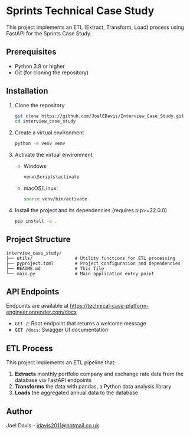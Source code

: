 # Sprints Technical Case Study

This project implements an ETL (Extract, Transform, Load) process using FastAPI for the Sprints Case Study.

## Prerequisites

- Python 3.9 or higher
- Git (for cloning the repository)

## Installation

1. Clone the repository
   ```bash
   git clone https://github.com/JoelEDavis/Interview_Case_Study.git
   cd interview_case_study
   ```

2. Create a virtual environment
   ```bash
   python -m venv venv
   ```

3. Activate the virtual environment
   - Windows:
     ```bash
     venv\Scripts\activate
     ```
   - macOS/Linux:
     ```bash
     source venv/bin/activate
     ```

4. Install the project and its dependencies (requires pip>=22.0.0)
   ```bash
   pip install -e .
   ```

## Project Structure

```
interview_case_study/
├── utils/                # Utility functions for ETL processing
├── pyproject.toml        # Project configuration and dependencies
├── README.md             # This file
└── main.py               # Main application entry point
```

## API Endpoints

Endpoints are available at https://technical-case-platform-engineer.onrender.com/docs

- `GET /`: Root endpoint that returns a welcome message
- `GET /docs`: Swagger UI documentation

## ETL Process

This project implements an ETL pipeline that:

1. **Extracts** monthly portfolio company and exchange rate data from the database via FastAPI endpoints
2. **Transforms** the data with pandas, a Python data analysis library
3. **Loads** the aggregated annual data to the database 

## Author

Joel Davis - jdavis2011@hotmail.co.uk